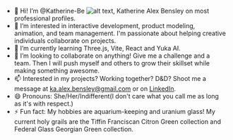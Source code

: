 - 👋 Hi! I’m @Katherine-Be ![ alt text ](https://img.shields.io/badge/Creator-KAT-pink), Katherine Alex Bensley on most professional profiles.
- 👀 I’m interested in interactive development, product modeling, animation, and team management. I'm passionate about helping creative individuals collaborate on projects.
- 🌱 I’m currently learning Three.js, Vite, React and Yuka AI.
- 💞️ I’m looking to collaborate on anything! Give me a challenge and a team. Then I will push myself and others to grow their skillset while making something awesome.
- 📫 Interested in my projects? Working together? D&D? Shoot me a message at ka.alex.bensley@gmail.com or on [LinkedIn](www.linkedin.com/in/katherine-be).
- 😄 Pronouns: She/Her/Indifferent(I don't care what you call me as long as it's with respect.)
- ⚡ Fun fact: My hobbies are aquarium-keeping and uranium glass! My current holy grails are the Tiffin Franciscan Citron Green collection and Federal Glass Georgian Green collection.

<!---
Katherine-Be/Katherine-Be is a ✨ special ✨ repository because its `README.md` (this file) appears on your GitHub profile.
You can click the Preview link to take a look at your changes.
--->
